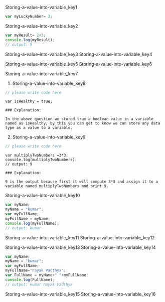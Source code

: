 Storing-a-value-into-variable_key1
```javascript
var myLuckyNumber= 3; 
```
Storing-a-value-into-variable_key2


```javascript
var myResult= 2+3;
console.log(myResult);
// output: 5
```


Storing-a-value-into-variable_key3
Storing-a-value-into-variable_key4


Storing-a-value-into-variable_key5
Storing-a-value-into-variable_key6


Storing-a-value-into-variable_key7
1. Storing-a-value-into-variable_key8
```javascript
// please write code here
```

```solution
var isHealthy = true;

### Explanation:

In the above question we stored true a boolean value in a variable named as isHealthy, by this you can get to know we can store any data type as a value to a variable.
```

2. Storing-a-value-into-variable_key9
```javascript
// please write code here
```

```solution
var multiplyTwoNumbers =3*3;
console.log(multiplyTwoNumbers);
// output: 9

### Explanation:

9 is the output because first it will compute 3*3 and assign it to a variable named multiplyTwoNumbers and print 9.
```

Storing-a-value-into-variable_key10
```javascript
var myName;
myName = "kumar";
var myFullName;
myFullName = myName;
console.log(myFullName);
// output: kumar
```
Storing-a-value-into-variable_key11
Storing-a-value-into-variable_key12


Storing-a-value-into-variable_key13
Storing-a-value-into-variable_key14
```javascript
var myName;
myName = "kumar";
var myFullName;
myFullName="nayak Vadthya";
var FullName = myName+" "+myFullName;
console.log(FullName);
// output: kumar nayak Vadthya
```

Storing-a-value-into-variable_key15
Storing-a-value-into-variable_key16
